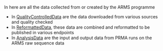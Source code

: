 In here are all the data collected from or created by the ARMS programme

  * In [QualityControlledData](https://github.com/arms-mbon/Data/tree/main/QualityControlledData) are the data downloaded from various sources and quality checked
  * In [ReformattedData](https://github.com/arms-mbon/Data/tree/main/ReformattedData), these data are combined and reformatted to be published in various endpoints
  * In [AnalysisData](https://github.com/arms-mbon/Data/tree/main/AnalysisData) are the input and output data from PRMA runs on the ARMS raw sequence data 
